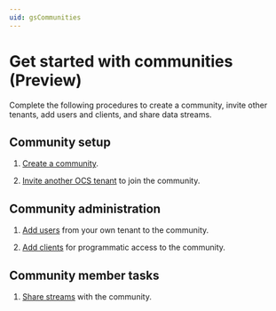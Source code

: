 ```yaml
---
uid: gsCommunities
---
```


# Get started with communities (Preview)

Complete the following procedures to create a community, invite other tenants, add users and clients, and share data streams.

## Community setup 

1. [Create a community](xref:add-community).

1. [Invite another OCS tenant](xref:managecommunity#invite-a-tenant-to-a-community) to join the community.
   
## Community administration

1. [Add users](xref:managecommunityusers#add-users-to-a-community) from your own tenant to the community.

1. [Add clients](xref:managecommunityclients#add-clients-to-a-community) for programmatic access to the community.

## Community member tasks

1. [Share streams](xref:ShareStreams) with the community.